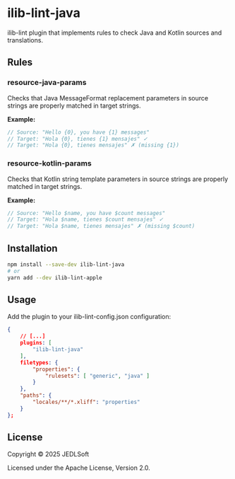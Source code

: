# ilib-lint-java

ilib-lint plugin that implements rules to check Java and Kotlin sources and translations.

## Rules

### resource-java-params

Checks that Java MessageFormat replacement parameters in source strings are properly matched in target strings.

**Example:**
```java
// Source: "Hello {0}, you have {1} messages"
// Target: "Hola {0}, tienes {1} mensajes" ✓
// Target: "Hola {0}, tienes mensajes" ✗ (missing {1})
```

### resource-kotlin-params

Checks that Kotlin string template parameters in source strings are properly matched in target strings.

**Example:**
```kotlin
// Source: "Hello $name, you have $count messages"
// Target: "Hola $name, tienes $count mensajes" ✓
// Target: "Hola $name, tienes mensajes" ✗ (missing $count)
```

## Installation

```bash
npm install --save-dev ilib-lint-java
# or
yarn add --dev ilib-lint-apple
```

## Usage

Add the plugin to your ilib-lint-config.json configuration:

```json
{
    // [...]
    plugins: [
        "ilib-lint-java"
    ],
    filetypes: {
        "properties": {
            "rulesets": [ "generic", "java" ]
        }
    },
    "paths": {
        "locales/**/*.xliff": "properties"
    }
};
```

## License

Copyright © 2025 JEDLSoft

Licensed under the Apache License, Version 2.0. 